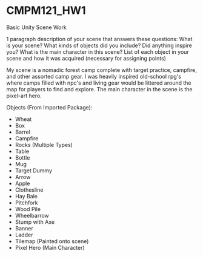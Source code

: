 # CMPM121_HW1
Basic Unity Scene Work

1 paragraph description of your scene that answers these questions:
What is your scene?
What kinds of objects did you include?
Did anything inspire you?
What is the main character in this scene?
List of each object in your scene and how it was acquired (necessary for assigning points)

My scene is a nomadic forest camp complete with target practice, campfire, and other assorted camp gear. I was heavily inspired old-school rpg's where camps filled with npc's and living gear would be littered around the map for players to find and explore. The main character in the scene is the pixel-art hero. 

Objects (From Imported Package):
  - Wheat
  - Box
  - Barrel
  - Campfire
  - Rocks (Multiple Types)
  - Table
  - Bottle
  - Mug
  - Target Dummy
  - Arrow
  - Apple
  - Clothesline 
  - Hay Bale
  - Pitchfork
  - Wood Pile
  - Wheelbarrow
  - Stump with Axe
  - Banner
  - Ladder
  - Tilemap (Painted onto scene)
  - Pixel Hero (Main Character)
